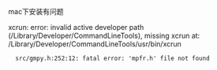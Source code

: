 


mac下安装有问题

 
  xcrun: error: invalid active developer path (/Library/Developer/CommandLineTools), missing xcrun at: /Library/Developer/CommandLineTools/usr/bin/xcrun
  
   
    
     
      src/gmpy.h:252:12: fatal error: 'mpfr.h' file not found 

